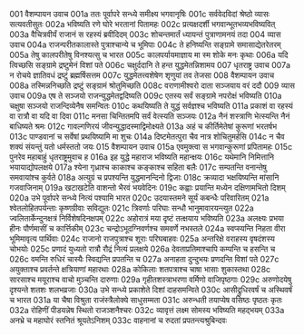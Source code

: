 001	वैशम्पायन उवाच
001a	ततः पूर्वापरे सन्ध्ये समीक्ष्य भगवानृषिः
001c	सर्ववेदविदां श्रेष्ठो व्यासः सत्यवतीसुतः
002a	भविष्यति रणे घोरे भरतानां पितामहः
002c	प्रत्यक्षदर्शी भगवान्भूतभव्यभविष्यवित्
003a	वैचित्रवीर्यं राजानं स रहस्यं ब्रवीदिदम्
003c	शोचन्तमार्तं ध्यायन्तं पुत्राणामनयं तदा
004	व्यास उवाच
004a	राजन्परीतकालास्ते पुत्राश्चान्ये च भूमिपाः
004c	ते हनिष्यन्ति सङ्ग्रामे समासाद्येतरेतरम्
005a	तेषु कालपरीतेषु विनश्यत्सु च भारत
005c	कालपर्यायमाज्ञाय मा स्म शोके मनः कृथाः
006a	यदि त्विच्छसि सङ्ग्रामे द्रष्टुमेनं विशां पते
006c	चक्षुर्ददानि ते हन्त युद्धमेतन्निशामय
007	धृतराष्ट्र उवाच
007a	न रोचये ज्ञातिवधं द्रष्टुं ब्रह्मर्षिसत्तम
007c	युद्धमेतत्त्वशेषेण शृणुयां तव तेजसा
008	वैशम्पायन उवाच
008a	तस्मिन्ननिच्छति द्रष्टुं सङ्ग्रामं श्रोतुमिच्छति
008c	वराणामीश्वरो दाता सञ्जयाय वरं ददौ
009	व्यास उवाच
009a	एष ते सञ्जयो राजन्युद्धमेतद्वदिष्यति
009c	एतस्य सर्वं सङ्ग्रामे नपरोक्षं भविष्यति
010a	चक्षुषा सञ्जयो राजन्दिव्येनैष समन्वितः
010c	कथयिष्यति ते युद्धं सर्वज्ञश्च भविष्यति
011a	प्रकाशं वा रहस्यं वा रात्रौ वा यदि वा दिवा
011c	मनसा चिन्तितमपि सर्वं वेत्स्यति सञ्जयः
012a	नैनं शस्त्राणि भेत्स्यन्ति नैनं बाधिष्यते श्रमः
012c	गावल्गणिरयं जीवन्युद्धादस्माद्विमोक्ष्यते
013a	अहं च कीर्तिमेतेषां कुरूणां भरतर्षभ
013c	पाण्डवानां च सर्वेषां प्रथयिष्यामि मा शुचः
014a	दिष्टमेतत्पुरा चैव नात्र शोचितुमर्हसि
014c	न चैव शक्यं संयन्तुं यतो धर्मस्ततो जयः
015	वैशम्पायन उवाच
015a	एवमुक्त्वा स भगवान्कुरूणां प्रपितामहः
015c	पुनरेव महाबाहुं धृतराष्ट्रमुवाच ह
016a	इह युद्धे महाराज भविष्यति महान्क्षयः
016c	यथेमानि निमित्तानि भयायाद्योपलक्षये
017a	श्येना गृध्राश्च काकाश्च कङ्काश्च सहिता बलैः
017c	सम्पतन्ति वनान्तेषु समवायांश्च कुर्वते
018a	अत्युग्रं च प्रपश्यन्ति युद्धमानन्दिनो द्विजाः
018c	क्रव्यादा भक्षयिष्यन्ति मांसानि गजवाजिनाम्
019a	खटाखटेति वाशन्तो भैरवं भयवेदिनः
019c	कह्वाः प्रयान्ति मध्येन दक्षिणामभितो दिशम्
020a	उभे पूर्वापरे सन्ध्ये नित्यं पश्यामि भारत
020c	उदयास्तमने सूर्यं कबन्धैः परिवारितम्
021a	श्वेतलोहितपर्यन्ताः कृष्णग्रीवाः सविद्युतः
021c	त्रिवर्णाः परिघाः सन्धौ भानुमावारयन्त्युत
022a	ज्वलितार्केन्दुनक्षत्रं निर्विशेषदिनक्षपम्
022c	अहोरात्रं मया दृष्टं तत्क्षयाय भविष्यति
023a	अलक्ष्यः प्रभया हीनः पौर्णमासीं च कार्त्तिकीम्
023c	चन्द्रोऽभूदग्निवर्णश्च समवर्णे नभस्तले
024a	स्वप्स्यन्ति निहता वीरा भूमिमावृत्य पार्थिवाः
024c	राजानो राजपुत्राश्च शूराः परिघबाहवः
025a	अन्तरिक्षे वराहस्य वृषदंशस्य चोभयोः
025c	प्रणादं युध्यतो रात्रौ रौद्रं नित्यं प्रलक्षये
026a	देवताप्रतिमाश्चापि कम्पन्ति च हसन्ति च
026c	वमन्ति रुधिरं चास्यैः स्विद्यन्ति प्रपतन्ति च
027a	अनाहता दुन्दुभयः प्रणदन्ति विशां पते
027c	अयुक्ताश्च प्रवर्तन्ते क्षत्रियाणां महारथाः
028a	कोकिलाः शतपत्राश्च चाषा भासाः शुकास्तथा
028c	सारसाश्च मयूराश्च वाचो मुञ्चन्ति दारुणाः
029a	गृहीतशस्त्राभरणा वर्मिणो वाजिपृष्ठगाः
029c	अरुणोदयेषु दृश्यन्ते शतशः शलभव्रजाः
030a	उभे सन्ध्ये प्रकाशेते दिशां दाहसमन्विते
030c	आसीद्रुधिरवर्षं च अस्थिवर्षं च भारत
031a	या चैषा विश्रुता राजंस्त्रैलोक्ये साधुसम्मता
031c	अरुन्धती तयाप्येष वसिष्ठः पृष्ठतः कृतः
032a	रोहिणीं पीडयन्नेष स्थितो राजञ्शनैश्चरः
032c	व्यावृत्तं लक्ष्म सोमस्य भविष्यति महद्भयम्
033a	अनभ्रे च महाघोरं स्तनितं श्रूयतेऽनिशम्
033c	वाहनानां च रुदतां प्रपतन्त्यश्रुबिन्दवः
